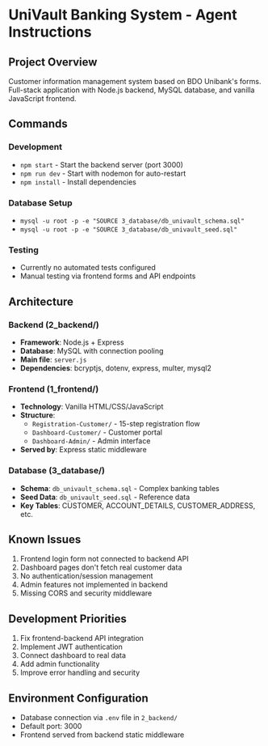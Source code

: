 # UniVault Banking System - Agent Instructions

## Project Overview
Customer information management system based on BDO Unibank's forms. Full-stack application with Node.js backend, MySQL database, and vanilla JavaScript frontend.

## Commands

### Development
- `npm start` - Start the backend server (port 3000)
- `npm run dev` - Start with nodemon for auto-restart
- `npm install` - Install dependencies

### Database Setup
- `mysql -u root -p -e "SOURCE 3_database/db_univault_schema.sql"`
- `mysql -u root -p -e "SOURCE 3_database/db_univault_seed.sql"`

### Testing
- Currently no automated tests configured
- Manual testing via frontend forms and API endpoints

## Architecture

### Backend (2_backend/)
- **Framework**: Node.js + Express
- **Database**: MySQL with connection pooling
- **Main file**: `server.js`
- **Dependencies**: bcryptjs, dotenv, express, multer, mysql2

### Frontend (1_frontend/)
- **Technology**: Vanilla HTML/CSS/JavaScript
- **Structure**: 
  - `Registration-Customer/` - 15-step registration flow
  - `Dashboard-Customer/` - Customer portal
  - `Dashboard-Admin/` - Admin interface
- **Served by**: Express static middleware

### Database (3_database/)
- **Schema**: `db_univault_schema.sql` - Complex banking tables
- **Seed Data**: `db_univault_seed.sql` - Reference data
- **Key Tables**: CUSTOMER, ACCOUNT_DETAILS, CUSTOMER_ADDRESS, etc.

## Known Issues
1. Frontend login form not connected to backend API
2. Dashboard pages don't fetch real customer data  
3. No authentication/session management
4. Admin features not implemented in backend
5. Missing CORS and security middleware

## Development Priorities
1. Fix frontend-backend API integration
2. Implement JWT authentication
3. Connect dashboard to real data
4. Add admin functionality
5. Improve error handling and security

## Environment Configuration
- Database connection via `.env` file in `2_backend/`
- Default port: 3000
- Frontend served from backend static middleware

